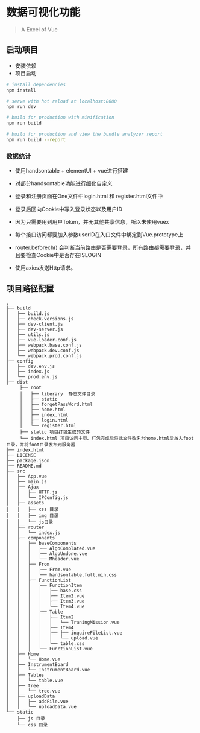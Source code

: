 # 数据可视化功能

> A Excel of Vue

## 启动项目

- 安装依赖
- 项目启动

``` bash
# install dependencies
npm install

# serve with hot reload at localhost:8080
npm run dev

# build for production with minification
npm run build

# build for production and view the bundle analyzer report
npm run build --report
```

### 数据统计

- 使用handsontable + elementUI + vue进行搭建

- 对部分handsontable功能进行细化自定义

- 登录和注册页面在One文件中login.html 和 register.html文件中

- 登录后回向Cookie中写入登录状态以及用户ID

- 因为只需要用到用户Token，并无其他共享信息，所以未使用vuex

- 每个接口访问都要加入参数userID在入口文件中绑定到Vue.prototype上

- router.beforech() 会判断当前路由是否需要登录，所有路由都需要登录，并且要检查Cookie中是否存在ISLOGIN

- 使用axios发送Http请求。

## 项目路径配置
```
.
├── build
│   ├── build.js
│   ├── check-versions.js
│   ├── dev-client.js
│   ├── dev-server.js
│   ├── utils.js
│   ├── vue-loader.conf.js
│   ├── webpack.base.conf.js
│   ├── webpack.dev.conf.js
│   └── webpack.prod.conf.js
├── config
│   ├── dev.env.js
│   ├── index.js
│   └── prod.env.js
├── dist
     ├── root
     │   ├── liberary  静态文件目录
     │   ├── static
     │   ├── forgetPassWord.html
     │   ├── home.html
     │   ├── index.html
     │   ├── login.html
     │   └── register.html
     ├── static 项目打包生成的文件
     └── index.html 项目访问主页、打包完成后将此文件改名为home.html后放入foot目录，并将foot目录发布到服务器
├── index.html
├── LICENSE
├── package.json
├── README.md
├── src
│   ├── App.vue
│   ├── main.js
│   ├── Ajax
│   │   ├── HTTP.js
│   │   └── IPConfig.js
│   ├── assets
│   │   ├── css 目录
│   │   ├── img 目录
│   │   └── js目录
│   ├── router
│   │   └── index.js
│   ├── components
│   │   ├── baseComponents
│   │   │   ├── AlgoComplated.vue
│   │   │   ├── AlgoUndone.vue
│   │   │   └── Mheader.vue
│   │   ├── From
│   │   │   ├── From.vue
│   │   │   └── handsontable.full.min.css
│   │   ├── FunctionList
│   │   │   ├── FunctionItem
│   │   │   │   ├── base.css
│   │   │   │   ├── Item2.vue
│   │   │   │   ├── Item3.vue
│   │   │   │   └── Item4.vue
│   │   │   ├── Table
│   │   │   │   ├── Item2
│   │   │   │   │   └── TraningMission.vue
│   │   │   │   ├── Item4
│   │   │   │   ├── ├── inquireFileList.vue
│   │   │   │   │   └── upload.vue
│   │   │   │   └── table.css
│   │   │   └── FunctionList.vue
│   ├── Home
│   │   └── Home.vue
│   ├── InstrumentBoard
│   │   └── InstrumentBoard.vue
│   ├── Tables
│   │   └── table.vue
│   ├── tree
│   │   └── tree.vue
│   ├── uploadData
│   │   ├── addFile.vue
│   │   └── uploadData.vue
└── static
    ├── js 目录
    └── css 目录

```